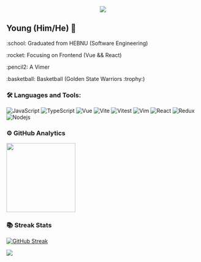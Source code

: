 <p align="center"><img src="https://i.imgur.com/A6bWGFl.gif"/></p>

## Young (Him/He) 🌻

<p>:school:  Graduated from HEBNU (Software Engineering)</p>
<p>:rocket:  Focusing on Frontend (Vue && React)</p>
<p>:pencil2:  A Vimer</p>
<p>:basketball:  Basketball (Golden State Warriors :trophy:)</p>

### 🛠️ Languages and Tools:

![JavaScript](https://img.shields.io/badge/-JavaScript-9CC5FB?style=flat-square&logo=javascript)
![TypeScript](https://img.shields.io/badge/-TypeScript-9CC5FB?style=flat-square&logo=typescript)
![Vue](https://img.shields.io/badge/-Vue-9CC5FB?style=flat-square&logo=Vue.js)
![Vite](https://img.shields.io/badge/-Vite-9CC5FB?style=flat-square&logo=vite)
![Vitest](https://img.shields.io/badge/-Vitest-9CC5FB?style=flat-square&logo=vitest)
![Vim](https://img.shields.io/badge/-Vim-9CC5FB?style=flat-square&logo=vim)
![React](https://img.shields.io/badge/-React-9CC5FB?style=flat-square&logo=react)
![Redux](https://img.shields.io/badge/-Redux-9CC5FB?style=flat-square&logo=Redux)
![Nodejs](https://img.shields.io/badge/-Nodejs-9CC5FB?style=flat-square&logo=Node.js)

### ⚙️ GitHub Analytics
   <a href="https://github.com/cuiyiming1998">
     <img height="180em" src="https://github-readme-stats-git-masterrstaa-rickstaa.vercel.app/api/top-langs/?username=cuiyiming1998&layout=compact&langs_count=8&theme=vue"/>
   </a>

### 📚 Streak Stats
[![GitHub Streak](https://streak-stats.demolab.com?user=cuiyiming1998&theme=vue&date_format=%5BY.%5Dn.j)](https://git.io/streak-stats)

<img src="https://imgur.com/rilHVxA.png"/>
